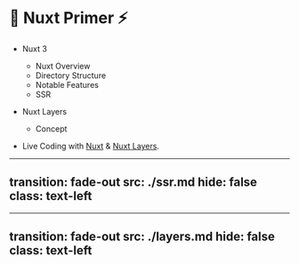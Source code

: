 # 📗 Nuxt Primer ⚡

- Nuxt 3
  - Nuxt Overview
  - Directory Structure
  - Notable Features
  - SSR

- Nuxt Layers
  - Concept

- Live Coding with [Nuxt](https://nuxt.com/) & [Nuxt Layers](https://nuxt.com/docs/getting-started/layers).

---
transition: fade-out
src: ./ssr.md
hide: false
class: text-left
---

---
transition: fade-out
src: ./layers.md
hide: false
class: text-left
---
